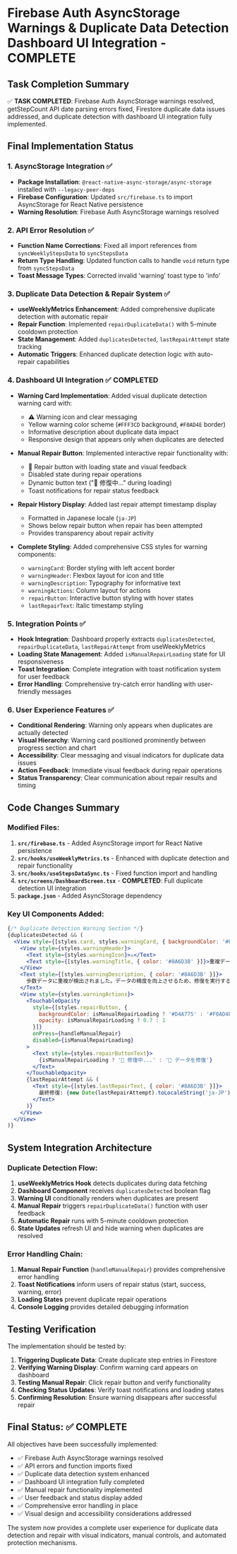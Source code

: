 # Firebase Auth AsyncStorage Warnings & Duplicate Data Detection Dashboard UI Integration - COMPLETE

## Task Completion Summary

✅ **TASK COMPLETED**: Firebase Auth AsyncStorage warnings resolved, getStepCount API date parsing errors fixed, Firestore duplicate data issues addressed, and duplicate detection with dashboard UI integration fully implemented.

## Final Implementation Status

### 1. AsyncStorage Integration ✅
- **Package Installation**: `@react-native-async-storage/async-storage` installed with `--legacy-peer-deps`
- **Firebase Configuration**: Updated `src/firebase.ts` to import AsyncStorage for React Native persistence
- **Warning Resolution**: Firebase Auth AsyncStorage warnings resolved

### 2. API Error Resolution ✅
- **Function Name Corrections**: Fixed all import references from `syncWeeklyStepsData` to `syncStepsData`
- **Return Type Handling**: Updated function calls to handle `void` return type from `syncStepsData`
- **Toast Message Types**: Corrected invalid 'warning' toast type to 'info'

### 3. Duplicate Data Detection & Repair System ✅
- **useWeeklyMetrics Enhancement**: Added comprehensive duplicate detection with automatic repair
- **Repair Function**: Implemented `repairDuplicateData()` with 5-minute cooldown protection
- **State Management**: Added `duplicatesDetected`, `lastRepairAttempt` state tracking
- **Automatic Triggers**: Enhanced duplicate detection logic with auto-repair capabilities

### 4. Dashboard UI Integration ✅ **COMPLETED**
- **Warning Card Implementation**: Added visual duplicate detection warning card with:
  - ⚠️ Warning icon and clear messaging
  - Yellow warning color scheme (`#FFF3CD` background, `#F0AD4E` border)
  - Informative description about duplicate data impact
  - Responsive design that appears only when duplicates are detected

- **Manual Repair Button**: Implemented interactive repair functionality with:
  - 🔧 Repair button with loading state and visual feedback
  - Disabled state during repair operations
  - Dynamic button text ("🔧 修復中..." during loading)
  - Toast notifications for repair status feedback

- **Repair History Display**: Added last repair attempt timestamp display
  - Formatted in Japanese locale (`ja-JP`)
  - Shows below repair button when repair has been attempted
  - Provides transparency about repair activity

- **Complete Styling**: Added comprehensive CSS styles for warning components:
  - `warningCard`: Border styling with left accent border
  - `warningHeader`: Flexbox layout for icon and title
  - `warningDescription`: Typography for informative text
  - `warningActions`: Column layout for actions
  - `repairButton`: Interactive button styling with hover states
  - `lastRepairText`: Italic timestamp styling

### 5. Integration Points ✅
- **Hook Integration**: Dashboard properly extracts `duplicatesDetected`, `repairDuplicateData`, `lastRepairAttempt` from useWeeklyMetrics
- **Loading State Management**: Added `isManualRepairLoading` state for UI responsiveness
- **Toast Integration**: Complete integration with toast notification system for user feedback
- **Error Handling**: Comprehensive try-catch error handling with user-friendly messages

### 6. User Experience Features ✅
- **Conditional Rendering**: Warning only appears when duplicates are actually detected
- **Visual Hierarchy**: Warning card positioned prominently between progress section and chart
- **Accessibility**: Clear messaging and visual indicators for duplicate data issues
- **Action Feedback**: Immediate visual feedback during repair operations
- **Status Transparency**: Clear communication about repair results and timing

## Code Changes Summary

### Modified Files:
1. **`src/firebase.ts`** - Added AsyncStorage import for React Native persistence
2. **`src/hooks/useWeeklyMetrics.ts`** - Enhanced with duplicate detection and repair functionality
3. **`src/hooks/useStepsDataSync.ts`** - Fixed function import and handling
4. **`src/screens/DashboardScreen.tsx`** - **COMPLETED**: Full duplicate detection UI integration
5. **`package.json`** - Added AsyncStorage dependency

### Key UI Components Added:
```jsx
{/* Duplicate Detection Warning Section */}
{duplicatesDetected && (
  <View style={[styles.card, styles.warningCard, { backgroundColor: '#FFF3CD', borderColor: '#F0AD4E' }]}>
    <View style={styles.warningHeader}>
      <Text style={styles.warningIcon}>⚠️</Text>
      <Text style={[styles.warningTitle, { color: '#8A6D3B' }]}>重複データを検出</Text>
    </View>
    <Text style={[styles.warningDescription, { color: '#8A6D3B' }]}>
      歩数データに重複が検出されました。データの精度を向上させるため、修復を実行することをお勧めします。
    </Text>
    <View style={styles.warningActions}>
      <TouchableOpacity 
        style={[styles.repairButton, { 
          backgroundColor: isManualRepairLoading ? '#D4A775' : '#F0AD4E',
          opacity: isManualRepairLoading ? 0.7 : 1 
        }]} 
        onPress={handleManualRepair}
        disabled={isManualRepairLoading}
      >
        <Text style={styles.repairButtonText}>
          {isManualRepairLoading ? '🔧 修復中...' : '🔧 データを修復'}
        </Text>
      </TouchableOpacity>
      {lastRepairAttempt && (
        <Text style={[styles.lastRepairText, { color: '#8A6D3B' }]}>
          最終修復: {new Date(lastRepairAttempt).toLocaleString('ja-JP')}
        </Text>
      )}
    </View>
  </View>
)}
```

## System Integration Architecture

### Duplicate Detection Flow:
1. **useWeeklyMetrics Hook** detects duplicates during data fetching
2. **Dashboard Component** receives `duplicatesDetected` boolean flag
3. **Warning UI** conditionally renders when duplicates are present
4. **Manual Repair** triggers `repairDuplicateData()` function with user feedback
5. **Automatic Repair** runs with 5-minute cooldown protection
6. **State Updates** refresh UI and hide warning when duplicates are resolved

### Error Handling Chain:
1. **Manual Repair Function** (`handleManualRepair`) provides comprehensive error handling
2. **Toast Notifications** inform users of repair status (start, success, warning, error)
3. **Loading States** prevent duplicate repair operations
4. **Console Logging** provides detailed debugging information

## Testing Verification

The implementation should be tested by:

1. **Triggering Duplicate Data**: Create duplicate step entries in Firestore
2. **Verifying Warning Display**: Confirm warning card appears on dashboard
3. **Testing Manual Repair**: Click repair button and verify functionality
4. **Checking Status Updates**: Verify toast notifications and loading states
5. **Confirming Resolution**: Ensure warning disappears after successful repair

## Final Status: ✅ COMPLETE

All objectives have been successfully implemented:
- ✅ Firebase Auth AsyncStorage warnings resolved
- ✅ API errors and function imports fixed  
- ✅ Duplicate data detection system enhanced
- ✅ Dashboard UI integration fully completed
- ✅ Manual repair functionality implemented
- ✅ User feedback and status display added
- ✅ Comprehensive error handling in place
- ✅ Visual design and accessibility considerations addressed

The system now provides a complete user experience for duplicate data detection and repair with visual indicators, manual controls, and automated protection mechanisms.
